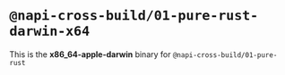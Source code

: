 # `@napi-cross-build/01-pure-rust-darwin-x64`

This is the **x86_64-apple-darwin** binary for `@napi-cross-build/01-pure-rust`
